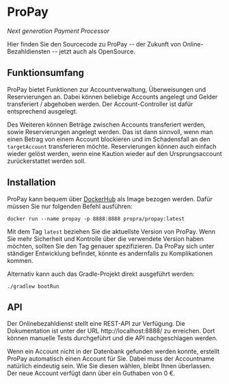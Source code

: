 # ProPay
*Next generation Payment Processor*

Hier finden Sie den Sourcecode zu ProPay -- der Zukunft von
Online-Bezahldiensten -- jetzt auch als OpenSource.

## Funktionsumfang

ProPay bietet Funktionen zur Accountverwaltung, Überweisungen und Reservierungen
an. Dabei können beliebige Accounts angelegt und Gelder transferiert /
abgehoben werden. Der Account-Controller ist dafür entsprechend ausgelegt.

Des Weiteren können Beträge zwischen Accounts transferiert werden, sowie
Reservierungen angelegt werden. Das ist dann sinnvoll, wenn man einen Betrag von
einem Account blockieren und im Schadensfall an den `targetAccount`
transferieren möchte. Reservierungen können auch einfach wieder gelöst werden,
wenn eine Kaution wieder auf den Ursprungsaccount zurückerstattet werden soll.

## Installation

ProPay kann bequem über
[DockerHub](https://cloud.docker.com/u/propra/repository/docker/propra/propay)
als Image bezogen werden. Dafür müssen Sie nur folgenden Befehl ausführen:

    docker run --name propay -p 8888:8888 propra/propay:latest
   
Mit dem Tag `latest` beziehen Sie die aktuellste Version von ProPay. Wenn Sie
mehr Sicherheit und Kontrolle über die verwendete Version haben möchten, sollten
Sie den Tag genauer spezifizieren. Da ProPay sich unter ständiger Entwicklung
befindet, könnte es andernfalls zu Komplikationen kommen.

Alternativ kann auch das Gradle-Projekt direkt ausgeführt werden:

    ./gradlew bootRun

## API

Der Onlinebezahldienst stellt eine REST-API zur Verfügung. Die Dokumentation ist
unter der URL http://localhost:8888/ zu erreichen. Dort können manuelle Tests
durchgeführt und die API nachgeschlagen werden.

Wenn ein Account nicht in der Datenbank gefunden werden konnte, erstellt ProPay
automatisch einen Account für Sie. Dabei muss der Accountname natürlich
eindeutig sein. Wie Sie diesen wählen, bleibt Ihnen überlassen. Der neue Account
verfügt dann über ein Guthaben von 0 €.
